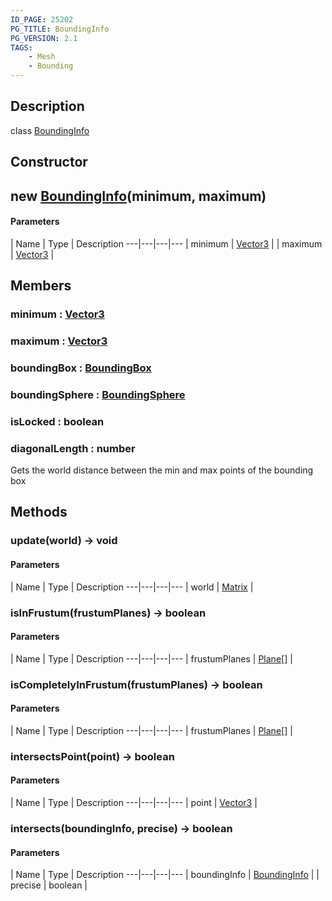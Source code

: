 ```yaml
---
ID_PAGE: 25202
PG_TITLE: BoundingInfo
PG_VERSION: 2.1
TAGS:
    - Mesh
    - Bounding
---
```

## Description

class [BoundingInfo](/classes/3.1/BoundingInfo)



## Constructor

## new [BoundingInfo](/classes/3.1/BoundingInfo)(minimum, maximum)



#### Parameters
 | Name | Type | Description
---|---|---|---
 | minimum | [Vector3](/classes/3.1/Vector3) | 
 | maximum | [Vector3](/classes/3.1/Vector3) | 
## Members

### minimum : [Vector3](/classes/3.1/Vector3)



### maximum : [Vector3](/classes/3.1/Vector3)



### boundingBox : [BoundingBox](/classes/3.1/BoundingBox)



### boundingSphere : [BoundingSphere](/classes/3.1/BoundingSphere)



### isLocked : boolean



### diagonalLength : number

Gets the world distance between the min and max points of the bounding box

## Methods

### update(world) &rarr; void



#### Parameters
 | Name | Type | Description
---|---|---|---
 | world | [Matrix](/classes/3.1/Matrix) | 

### isInFrustum(frustumPlanes) &rarr; boolean



#### Parameters
 | Name | Type | Description
---|---|---|---
 | frustumPlanes | [Plane](/classes/3.1/Plane)[] | 

### isCompletelyInFrustum(frustumPlanes) &rarr; boolean



#### Parameters
 | Name | Type | Description
---|---|---|---
 | frustumPlanes | [Plane](/classes/3.1/Plane)[] | 

### intersectsPoint(point) &rarr; boolean



#### Parameters
 | Name | Type | Description
---|---|---|---
 | point | [Vector3](/classes/3.1/Vector3) | 

### intersects(boundingInfo, precise) &rarr; boolean



#### Parameters
 | Name | Type | Description
---|---|---|---
 | boundingInfo | [BoundingInfo](/classes/3.1/BoundingInfo) | 
 | precise | boolean | 
